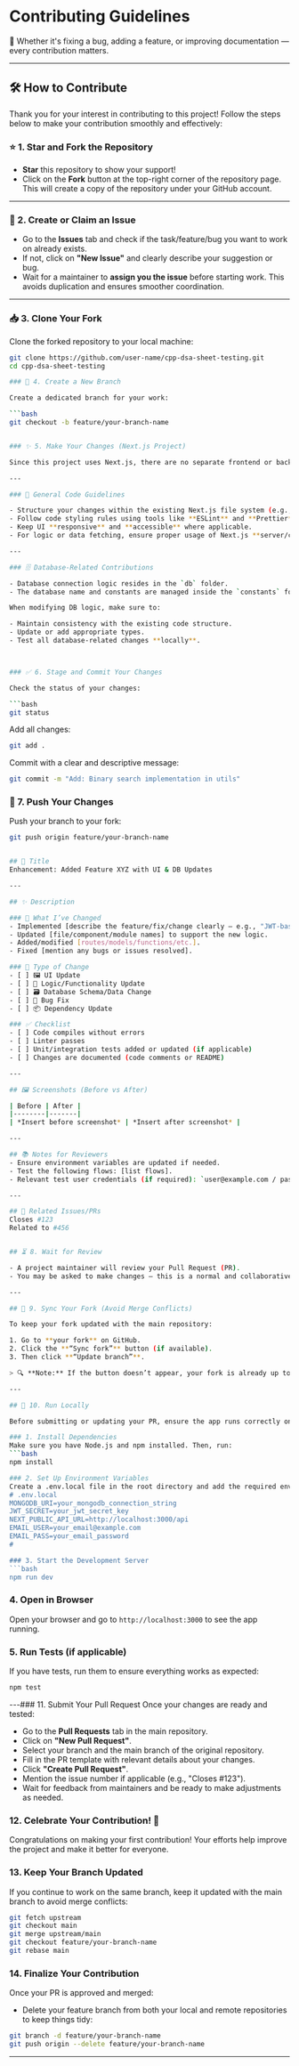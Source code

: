 # Contributing Guidelines  
🎉 Whether it's fixing a bug, adding a feature, or improving documentation — every contribution matters.

---

## 🛠️ How to Contribute

Thank you for your interest in contributing to this project! Follow the steps below to make your contribution smoothly and effectively:

### ⭐ 1. Star and Fork the Repository

- **Star** this repository to show your support!  
- Click on the **Fork** button at the top-right corner of the repository page. This will create a copy of the repository under your GitHub account.

---

### 🐛 2. Create or Claim an Issue

- Go to the **Issues** tab and check if the task/feature/bug you want to work on already exists.
- If not, click on **"New Issue"** and clearly describe your suggestion or bug.
- Wait for a maintainer to **assign you the issue** before starting work. This avoids duplication and ensures smoother coordination.

---

### 📥 3. Clone Your Fork

Clone the forked repository to your local machine:

```bash
git clone https://github.com/user-name/cpp-dsa-sheet-testing.git
cd cpp-dsa-sheet-testing

### 🌱 4. Create a New Branch

Create a dedicated branch for your work:

```bash
git checkout -b feature/your-branch-name


### ✨ 5. Make Your Changes (Next.js Project)

Since this project uses Next.js, there are no separate frontend or backend folders. Follow these updated guidelines:

---

### 🧩 General Code Guidelines

- Structure your changes within the existing Next.js file system (e.g., `app`, `components`, `utils`, `db`, etc.).
- Follow code styling rules using tools like **ESLint** and **Prettier** (if configured).
- Keep UI **responsive** and **accessible** where applicable.
- For logic or data fetching, ensure proper usage of Next.js **server/client components**.

---

### 🗄️ Database-Related Contributions

- Database connection logic resides in the `db` folder.
- The database name and constants are managed inside the `constants` folder.

When modifying DB logic, make sure to:

- Maintain consistency with the existing code structure.
- Update or add appropriate types.
- Test all database-related changes **locally**.



### ✅ 6. Stage and Commit Your Changes

Check the status of your changes:

```bash
git status
````

Add all changes:

```bash
git add .
```

Commit with a clear and descriptive message:

```bash
git commit -m "Add: Binary search implementation in utils"
```



### 🚀 7. Push Your Changes

Push your branch to your fork:

```bash
git push origin feature/your-branch-name


## 📌 Title
Enhancement: Added Feature XYZ with UI & DB Updates

---

## ✨ Description

### 🔧 What I’ve Changed
- Implemented [describe the feature/fix/change clearly — e.g., "JWT-based authentication for secure login"].
- Updated [file/component/module names] to support the new logic.
- Added/modified [routes/models/functions/etc.].
- Fixed [mention any bugs or issues resolved].

### 🧠 Type of Change
- [ ] 🖼️ UI Update  
- [ ] 🧮 Logic/Functionality Update  
- [ ] 🗃️ Database Schema/Data Change  
- [ ] 🐛 Bug Fix  
- [ ] 📦 Dependency Update  

### ✅ Checklist
- [ ] Code compiles without errors
- [ ] Linter passes
- [ ] Unit/integration tests added or updated (if applicable)
- [ ] Changes are documented (code comments or README)

---

## 🖼️ Screenshots (Before vs After)

| Before | After |
|--------|-------|
| *Insert before screenshot* | *Insert after screenshot* |

---

## 📚 Notes for Reviewers
- Ensure environment variables are updated if needed.
- Test the following flows: [list flows].
- Relevant test user credentials (if required): `user@example.com / password123`

---

## 🔗 Related Issues/PRs
Closes #123  
Related to #456  


## ⏳ 8. Wait for Review

- A project maintainer will review your Pull Request (PR).
- You may be asked to make changes — this is a normal and collaborative part of open source development.

---

## 🔄 9. Sync Your Fork (Avoid Merge Conflicts)

To keep your fork updated with the main repository:

1. Go to **your fork** on GitHub.
2. Click the **“Sync fork”** button (if available).
3. Then click **“Update branch”**.

> 🔍 **Note:** If the button doesn’t appear, your fork is already up to date.

---

## 🧪 10. Run Locally

Before submitting or updating your PR, ensure the app runs correctly on your machine:

### 1. Install Dependencies
Make sure you have Node.js and npm installed. Then, run:
```bash
npm install

### 2. Set Up Environment Variables
Create a .env.local file in the root directory and add the required environment variables. Here's an example:
# .env.local
MONGODB_URI=your_mongodb_connection_string
JWT_SECRET=your_jwt_secret_key
NEXT_PUBLIC_API_URL=http://localhost:3000/api
EMAIL_USER=your_email@example.com
EMAIL_PASS=your_email_password
#

### 3. Start the Development Server
```bash 
npm run dev
```
### 4. Open in Browser
Open your browser and go to `http://localhost:3000` to see the app running.
### 5. Run Tests (if applicable)
If you have tests, run them to ensure everything works as expected:
```bash
npm test
```
---### 11. Submit Your Pull Request
Once your changes are ready and tested:
- Go to the **Pull Requests** tab in the main repository.
- Click on **"New Pull Request"**.
- Select your branch and the main branch of the original repository.
- Fill in the PR template with relevant details about your changes.
- Click **"Create Pull Request"**.
- Mention the issue number if applicable (e.g., "Closes #123").
- Wait for feedback from maintainers and be ready to make adjustments as needed.

### 12. Celebrate Your Contribution! 🎉
Congratulations on making your first contribution! Your efforts help improve the project and make it better for everyone.

### 13. Keep Your Branch Updated
If you continue to work on the same branch, keep it updated with the main branch to avoid merge conflicts:
```bash
git fetch upstream
git checkout main
git merge upstream/main
git checkout feature/your-branch-name
git rebase main
```

### 14. Finalize Your Contribution
Once your PR is approved and merged:
- Delete your feature branch from both your local and remote repositories to keep things tidy:
```bash
git branch -d feature/your-branch-name
git push origin --delete feature/your-branch-name
```
--- 